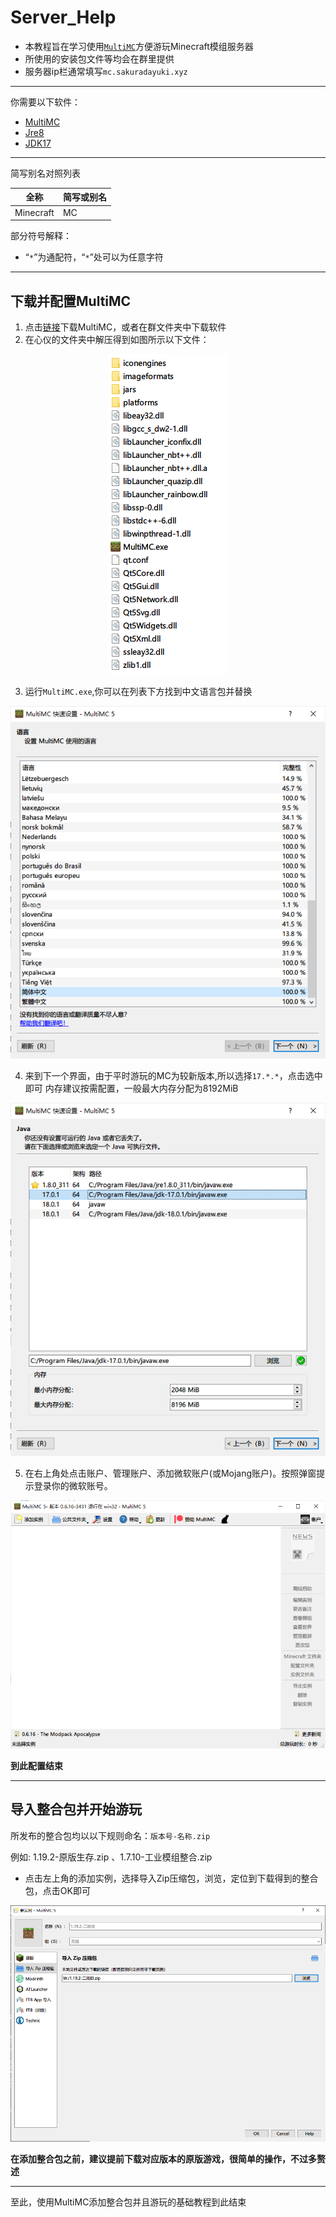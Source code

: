 # Server_Help
* 本教程旨在学习使用[`MultiMC`](https://github.com/MultiMC/Launcher)方便游玩Minecraft模组服务器
* 所使用的安装包文件等均会在群里提供
* 服务器ip栏通常填写`mc.sakuradayuki.xyz`

***

你需要以下软件：
* [MultiMC](https://github.com/MultiMC/Launcher)
* [Jre8](https://www.java.com/en/download/)
* [JDK17](https://www.oracle.com/java/technologies/javase/jdk17-archive-downloads.html)

***

简写别名对照列表

|全称|简写或别名|
|-|-|
|Minecraft|MC|

部分符号解释：
* “`*`”为通配符，“`*`”处可以为任意字符

***

## 下载并配置MultiMC
1. 点击[链接](https://multimc.org/#Download)下载MultiMC，或者在群文件夹中下载软件
2. 在心仪的文件夹中解压得到如图所示以下文件：
<div align="center"><img src="https://raw.githubusercontent.com/SakuradaYuki/Server_Help/main/Pictures/Pic_1.png"/></div>

3. 运行`MultiMC.exe`,你可以在列表下方找到中文语言包并替换
<div align="center"><img src="https://raw.githubusercontent.com/SakuradaYuki/Server_Help/main/Pictures/Pic_2.png"/></div>

4. 来到下一个界面，由于平时游玩的MC为较新版本,所以选择`17.*.*`，点击选中即可
内存建议按需配置，一般最大内存分配为8192MiB
<div align="center"><img src="https://raw.githubusercontent.com/SakuradaYuki/Server_Help/main/Pictures/Pic_3.png"/></div>

5. 在右上角处点击账户、管理账户、添加微软账户(或Mojang账户)。按照弹窗提示登录你的微软账号。
<div align="center"><img src="https://raw.githubusercontent.com/SakuradaYuki/Server_Help/main/Pictures/Pic_4.png"/></div>

**到此配置结束**

***

## 导入整合包并开始游玩

所发布的整合包均以以下规则命名：`版本号-名称.zip`

例如: 1.19.2-原版生存.zip 、1.7.10-工业模组整合.zip
* 点击左上角的添加实例，选择导入Zip压缩包，浏览，定位到下载得到的整合包，点击OK即可
<div align="center"><img src="https://raw.githubusercontent.com/SakuradaYuki/Server_Help/main/Pictures/Pic_5.png"/></div>

**在添加整合包之前，建议提前下载对应版本的原版游戏，很简单的操作，不过多赘述**

***

至此，使用MultiMC添加整合包并且游玩的基础教程到此结束